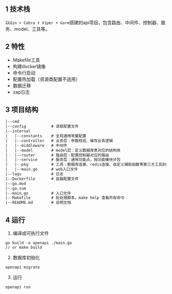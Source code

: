 ## 1 技术栈
以`Gin + Cobra + Viper + Gorm`搭建的api项目，包含路由、中间件、控制器、服务、model、工具等。

## 2 特性
- Makefile工具
- 构建docker镜像
- 命令行启动
- 配置热加载（资源类配置不适用）
- 数据迁移
- zap日志

## 3 项目结构
```txt
|--cmd
|--config           # 读取配置文件
|--internal
|   |--constants    # 全局通用常量配置
|   |--controller   # 业务层：参数校验、编写业务逻辑
|   |--middleware   # 中间件
|   |--model        # model层：定义数据库表对应的结构体
|   |--router       # 路由层：配置控制器对应的路由
|   |--service      # 服务层：通用功能点，按功能模块分包
|   |--pkg          # 工具：数据库连接、redis连接、自定义辅助函数等第三方工具封装
|   |--main.go      # web入口文件
|--logs             # 日志
|--Dockerfile       # 容器配置文件
|--go.mod
|--go.sum
|--main.go          # 入口文件
|--Makefile         # 批处理脚本，make help 查看所有命令
|--README.md        # 说明文档
```

## 4 运行
1. 编译成可执行文件
```golang
go build -o openapi ./main.go
// or make build
```
2. 数据库初始化
```
openapi migrate
```
3. 运行
```
openapi run
```
